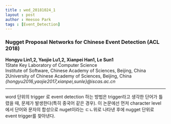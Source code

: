 ```yaml
---
title : wed_20181024_1
layout : post
author : Heesoo Park
tags : [Event_Detection]
---
```


<h3>Nugget Proposal Networks for Chinese Event Detection (ACL 2018)</h3>


<p>

<b>Hongyu Lin1,2, Yaojie Lu1,2, Xianpei Han1, Le Sun1</b><br/>
1State Key Laboratory of Computer Science<br/>
Institute of Software, Chinese Academy of Sciences, Beijing, China<br/>
2University of Chinese Academy of Sciences, Beijing, China<br/>
<em>{hongyu2016,yaojie2017,xianpei,sunle}@iscas.ac.cn</em>





</p>

<hr />
<p>
word 단위의 trigger 로 event detection 하는 방법은 trigger라고 생각한 단어가 틀렸을 때, 문제가 발생한다(특히 중국어 같은 경우). 이 논문에선 먼저 character level 에서 단어와 문자의 합성으로 nuget이라는 ㄷㄴ위로 나타낸 후에 nugget 단위로 event trigger를 찾아낸다.
</p>
